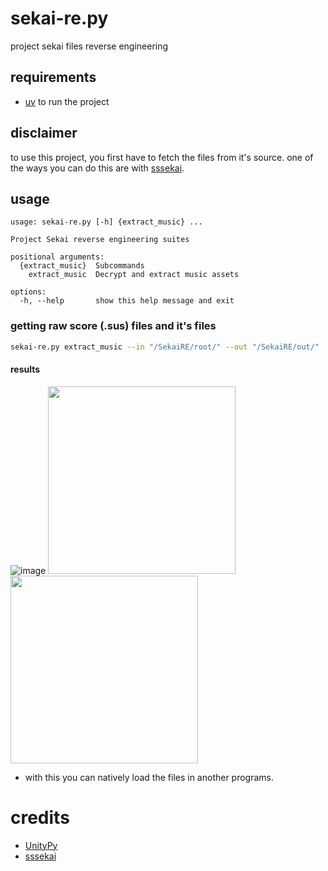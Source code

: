 # sekai-re.py
project sekai files reverse engineering

## requirements
- [uv](https://github.com/astral-sh/uv) to run the project

## disclaimer
to use this project, you first have to fetch the files from it's source.
one of the ways you can do this are with [sssekai](https://github.com/mos9527/sssekai).

## usage
```
usage: sekai-re.py [-h] {extract_music} ...

Project Sekai reverse engineering suites

positional arguments:
  {extract_music}  Subcommands
    extract_music  Decrypt and extract music assets

options:
  -h, --help       show this help message and exit
```
### getting raw score (.sus) files and it's files
``` bash
sekai-re.py extract_music --in "/SekaiRE/root/" --out "/SekaiRE/out/"
```
#### results 
![image](https://github.com/user-attachments/assets/e49bb3de-1c57-4467-8d58-610be6f908a8)
<img src="https://github.com/user-attachments/assets/256355f3-d0df-4b60-ac30-ffe606a7275d" height="300px">
<img src="https://github.com/user-attachments/assets/03fe7589-6e9f-47ab-bf9e-e7ac433a8c81" height="300px">
* with this you can natively load the files in another programs.

# credits
* [UnityPy](https://github.com/K0lb3/UnityPy)
* [sssekai](https://github.com/mos9527/sssekai)
